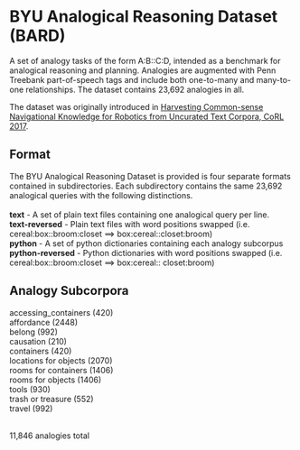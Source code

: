 <h1>BYU Analogical Reasoning Dataset (BARD)</h1>

A set of analogy tasks of the form A:B::C:D, intended as a benchmark for analogical reasoning and planning. Analogies are augmented with Penn Treebank part-of-speech tags and include both one-to-many and many-to-one relationships. The dataset contains 23,692 analogies in all.

The dataset was originally introduced in <a href="https://pcc4318.files.wordpress.com/2017/05/corl-2017-harvesting-common-sense-navigational-knowledge-for-robotics-from-uncurated-text-corpora.pdf">Harvesting Common-sense Navigational Knowledge for Robotics from Uncurated Text Corpora, CoRL 2017</a>.

<h2>Format</h2>
The BYU Analogical Reasoning Dataset is provided is four separate formats contained in subdirectories. Each subdirectory contains the same 23,692 analogical queries with the following distinctions.<br><br>
<strong>text</strong> - A set of plain text files containing one analogical query per line.<br>
<strong>text-reversed</strong> - Plain text files with word positions swapped (i.e. cereal:box::broom:closet ==> box:cereal::closet:broom)<br>
<strong>python</strong> - A set of python dictionaries containing each analogy subcorpus<br>
<strong>python-reversed</strong> - Python dictionaries with word positions swapped (i.e. cereal:box::broom:closet ==> box:cereal:: closet:broom)<br>


<h2>Analogy Subcorpora</h2> 
accessing_containers (420)<br>
affordance (2448)<br>
belong (992)<br>
causation (210)<br>
containers (420)<br>
locations for objects (2070)<br>
rooms for containers (1406)<br>
rooms for objects (1406)<br>
tools (930)<br>
trash or treasure (552)<br>
travel (992)<br><br>

11,846 analogies total


<!--CLEANING HOUSE - IGNORE THIS TEXT FOR NOW
90 analogies - measures ability to determine how best to access the contents of a container
jar_NN:open_NN :: box_NN:open_NN
bottle_NN:pour_VB :: faucet_NN:turn_NN

USAGE - python 2.7
import pickle
f=open('accessing-containers.p')
analogies = pickle.load(f)

USAGE - python 3.x
import pickle
f=open('accessing-containers.p')
analogies = pickle.load(f,encoding='latin1')


Lots of many-to-one relationships - it is not possible to get a perfect score if you're only counting the top response word.

ANALOGY SHAPES
we believe analogy shapes have something to do with the ease/difficulty of the analogies as well as with the types of algorithms that may be needed to solve them. [list the shapes associated with the corpora] -->
